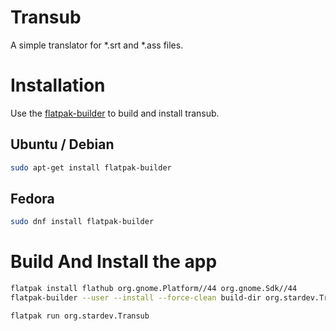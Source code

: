 # Transub
A simple translator for *.srt and *.ass files.

# Installation

Use the [flatpak-builder](https://pip.pypa.io/en/stable/) to build and install transub.

## Ubuntu / Debian
```bash
sudo apt-get install flatpak-builder
```

## Fedora
```bash
sudo dnf install flatpak-builder
```



# Build And Install the app
```bash
flatpak install flathub org.gnome.Platform//44 org.gnome.Sdk//44
flatpak-builder --user --install --force-clean build-dir org.stardev.Transub.yml
```
```bash
flatpak run org.stardev.Transub
```

